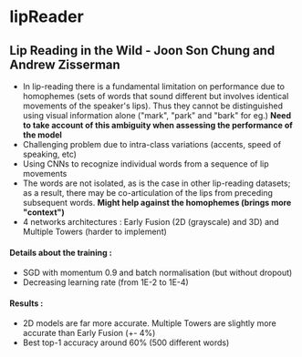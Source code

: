 # lipReader

## Lip Reading in the Wild - Joon Son Chung and Andrew Zisserman
* In lip-reading there is a fundamental limitation on performance due to homophemes (sets of words that sound different but involves identical movements of the speaker's lips). Thus they cannot be distinguished using visual information alone ("mark", "park" and "bark" for eg.) **Need to take account of this ambiguity when assessing the performance of the model**
* Challenging problem due to intra-class variations (accents, speed of speaking, etc)
* Using CNNs to recognize individual words from a sequence of lip movements
* The words are not isolated, as is the case in other lip-reading datasets; as a result, there may be co-articulation of the lips from preceding subsequent words. **Might help against the homophemes (brings more "context")**
* 4 networks architectures : Early Fusion (2D (grayscale) and 3D) and Multiple Towers (harder to implement)

#### Details about the training :
* SGD with momentum 0.9 and batch normalisation (but without dropout)
* Decreasing learning rate (from 1E-2 to 1E-4)

#### Results :
* 2D models are far more accurate. Multiple Towers are slightly more accurate than Early Fusion (+- 4%)
* Best top-1 accuracy around 60% (500 different words)

